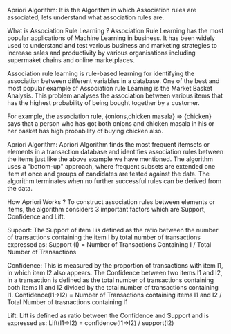 Apriori Algorithm: It is the Algorithm in which Association rules are associated, lets understand what association rules are.

What is Association Rule Learning ?
Association Rule Learning has the most popular applications of Machine Learning in business. It has been widely used to understand and test various business and
marketing strategies to increase sales and productivity by various organisations including supermaket chains and online marketplaces.

Association rule learning is rule-based learning for identifying the association between different variables in a database. One of the best and most popular example
of Association rule Learning is the Market Basket Analysis. This problem analyses the association between various items that has the highest probability of being
bought together by a customer.

For example, the association rule, {onions,chicken masala} => {chicken} says that a person who has got both onions and chicken masala in his or her basket has high
probability of buying chicken also.


Apriori Algorithm: Apriori Algorithm finds the most frequent itemsets or elements in a transaction database and identifies association rules between the items just
like the above example we have mentioned. The algorithm uses a "bottom-up" approach, where frequent subsets are extended one item at once and groups of candidates are
tested against the data. The algorithm terminates when no further successful rules can be derived from the data.


How Apriori Works ?
To construct association rules between elements or items, the algorithm considers 3 important factors which are Support, Confidence and Lift.

Support: The Support of item I is defined as the ratio between the number of transactions containing the item I by total number of transactions expressed as:
             Support (I) = Number of Transactions Containing I / Total Number of Transactions

Confidence: This is measured by the proportion of transactions with item I1, in which item I2 also appears. The Confidence between two items I1 and I2, in a transaction
is defined as the total number of transactions containing both items I1 and I2 divided by the total number of transactions containing I1.
             Confidence(I1->I2) = Number of Transactions containing items I1 and I2 / Total Number of trasnactions containing I1

Lift: Lift is defined as ratio between the Confidence and Support and is expressed as:
             Lift(I1->I2) = confidence(I1->I2) / support(I2)
